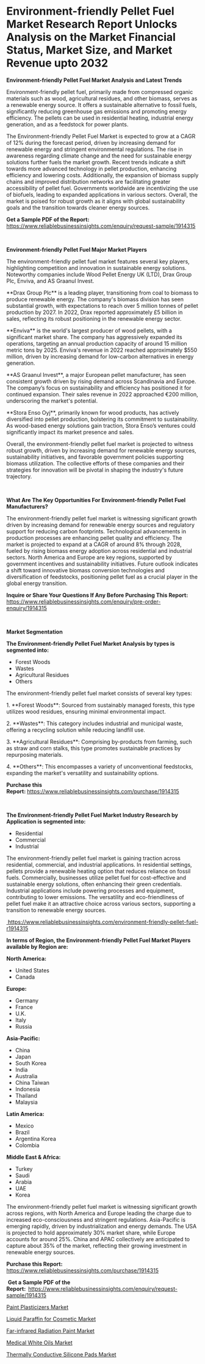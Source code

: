 <p><h1>Environment-friendly Pellet Fuel Market Research Report Unlocks Analysis on the Market Financial Status, Market Size, and Market Revenue upto 2032</h1></p><p><strong>Environment-friendly Pellet Fuel Market Analysis and Latest Trends</strong></p>
<p><p>Environment-friendly pellet fuel, primarily made from compressed organic materials such as wood, agricultural residues, and other biomass, serves as a renewable energy source. It offers a sustainable alternative to fossil fuels, significantly reducing greenhouse gas emissions and promoting energy efficiency. The pellets can be used in residential heating, industrial energy generation, and as a feedstock for power plants.</p><p>The Environment-friendly Pellet Fuel Market is expected to grow at a CAGR of 12% during the forecast period, driven by increasing demand for renewable energy and stringent environmental regulations. The rise in awareness regarding climate change and the need for sustainable energy solutions further fuels the market growth. Recent trends indicate a shift towards more advanced technology in pellet production, enhancing efficiency and lowering costs. Additionally, the expansion of biomass supply chains and improved distribution networks are facilitating greater accessibility of pellet fuel. Governments worldwide are incentivizing the use of biofuels, leading to expanded applications in various sectors. Overall, the market is poised for robust growth as it aligns with global sustainability goals and the transition towards cleaner energy sources.</p></p>
<p><strong>Get a Sample PDF of the Report:&nbsp;</strong> <a href="https://www.reliablebusinessinsights.com/enquiry/request-sample/1914315?utm_campaign=1117&utm_medium=2&utm_source=Github&utm_content=ia&utm_term=04022025&utm_id=environment-friendly-pellet-fuel">https://www.reliablebusinessinsights.com/enquiry/request-sample/1914315</a></p>
<p>&nbsp;</p>
<p><strong>Environment-friendly Pellet Fuel Major Market Players</strong></p>
<p><p>The environment-friendly pellet fuel market features several key players, highlighting competition and innovation in sustainable energy solutions. Noteworthy companies include Wood Pellet Energy UK (LTD), Drax Group Plc, Enviva, and AS Graanul Invest.</p><p>**Drax Group Plc** is a leading player, transitioning from coal to biomass to produce renewable energy. The company's biomass division has seen substantial growth, with expectations to reach over 5 million tonnes of pellet production by 2027. In 2022, Drax reported approximately £5 billion in sales, reflecting its robust positioning in the renewable energy sector.</p><p>**Enviva** is the world's largest producer of wood pellets, with a significant market share. The company has aggressively expanded its operations, targeting an annual production capacity of around 15 million metric tons by 2025. Enviva's revenue in 2022 reached approximately $550 million, driven by increasing demand for low-carbon alternatives in energy generation.</p><p>**AS Graanul Invest**, a major European pellet manufacturer, has seen consistent growth driven by rising demand across Scandinavia and Europe. The company’s focus on sustainability and efficiency has positioned it for continued expansion. Their sales revenue in 2022 approached €200 million, underscoring the market's potential.</p><p>**Stora Enso Oyj**, primarily known for wood products, has actively diversified into pellet production, bolstering its commitment to sustainability. As wood-based energy solutions gain traction, Stora Enso’s ventures could significantly impact its market presence and sales.</p><p>Overall, the environment-friendly pellet fuel market is projected to witness robust growth, driven by increasing demand for renewable energy sources, sustainability initiatives, and favorable government policies supporting biomass utilization. The collective efforts of these companies and their strategies for innovation will be pivotal in shaping the industry's future trajectory.</p></p>
<p>&nbsp;</p>
<p><strong>What Are The Key Opportunities For Environment-friendly Pellet Fuel Manufacturers?</strong></p>
<p><p>The environment-friendly pellet fuel market is witnessing significant growth driven by increasing demand for renewable energy sources and regulatory support for reducing carbon footprints. Technological advancements in production processes are enhancing pellet quality and efficiency. The market is projected to expand at a CAGR of around 8% through 2028, fueled by rising biomass energy adoption across residential and industrial sectors. North America and Europe are key regions, supported by government incentives and sustainability initiatives. Future outlook indicates a shift toward innovative biomass conversion technologies and diversification of feedstocks, positioning pellet fuel as a crucial player in the global energy transition.</p></p>
<p><strong>Inquire or Share Your Questions If Any Before Purchasing This Report:</strong> <a href="https://www.reliablebusinessinsights.com/enquiry/pre-order-enquiry/1914315?utm_campaign=1117&utm_medium=2&utm_source=Github&utm_content=ia&utm_term=04022025&utm_id=environment-friendly-pellet-fuel">https://www.reliablebusinessinsights.com/enquiry/pre-order-enquiry/1914315</a></p>
<p>&nbsp;</p>
<p><strong>Market Segmentation</strong></p>
<p><strong>The Environment-friendly Pellet Fuel Market Analysis by types is segmented into:</strong></p>
<p><ul><li>Forest Woods</li><li>Wastes</li><li>Agricultural Residues</li><li>Others</li></ul></p>
<p><p>The environment-friendly pellet fuel market consists of several key types: </p><p>1. **Forest Woods**: Sourced from sustainably managed forests, this type utilizes wood residues, ensuring minimal environmental impact.</p><p>2. **Wastes**: This category includes industrial and municipal waste, offering a recycling solution while reducing landfill use.</p><p>3. **Agricultural Residues**: Comprising by-products from farming, such as straw and corn stalks, this type promotes sustainable practices by repurposing materials.</p><p>4. **Others**: This encompasses a variety of unconventional feedstocks, expanding the market's versatility and sustainability options.</p></p>
<p><strong>Purchase this Report:&nbsp;</strong><a href="https://www.reliablebusinessinsights.com/purchase/1914315?utm_campaign=1117&utm_medium=2&utm_source=Github&utm_content=ia&utm_term=04022025&utm_id=environment-friendly-pellet-fuel">https://www.reliablebusinessinsights.com/purchase/1914315</a></p>
<p>&nbsp;</p>
<p><strong>The Environment-friendly Pellet Fuel Market Industry Research by Application is segmented into:</strong></p>
<p><ul><li>Residential</li><li>Commercial</li><li>Industrial</li></ul></p>
<p><p>The environment-friendly pellet fuel market is gaining traction across residential, commercial, and industrial applications. In residential settings, pellets provide a renewable heating option that reduces reliance on fossil fuels. Commercially, businesses utilize pellet fuel for cost-effective and sustainable energy solutions, often enhancing their green credentials. Industrial applications include powering processes and equipment, contributing to lower emissions. The versatility and eco-friendliness of pellet fuel make it an attractive choice across various sectors, supporting a transition to renewable energy sources.</p></p>
<p><a href="https://www.reliablebusinessinsights.com/environment-friendly-pellet-fuel-r1914315?utm_campaign=1117&utm_medium=2&utm_source=Github&utm_content=ia&utm_term=04022025&utm_id=environment-friendly-pellet-fuel">&nbsp;https://www.reliablebusinessinsights.com/environment-friendly-pellet-fuel-r1914315</a></p>
<p><strong>In terms of Region, the Environment-friendly Pellet Fuel Market Players available by Region are:</strong></p>
<p>
    <p> <strong> North America: </strong>
        <ul>
            <li>United States</li>
            <li>Canada</li>
        </ul>
        </p> 
    <p> <strong> Europe: </strong>
        <ul>
            <li>Germany</li>
            <li>France</li>
            <li>U.K.</li>
            <li>Italy</li>
            <li>Russia</li>
        </ul>
        </p> 
    <p> <strong> Asia-Pacific: </strong>
        <ul>
            <li>China</li>
            <li>Japan</li>
            <li>South Korea</li>
            <li>India</li>
            <li>Australia</li>
            <li>China Taiwan</li>
            <li>Indonesia</li>
            <li>Thailand</li>
            <li>Malaysia</li>
        </ul>
        </p> 
    <p> <strong> Latin America: </strong>
        <ul>
            <li>Mexico</li>
            <li>Brazil</li>
            <li>Argentina Korea</li>
            <li>Colombia</li>
        </ul>
        </p> 
    <p> <strong> Middle East & Africa: </strong>
        <ul>
            <li>Turkey</li>
            <li>Saudi</li>
            <li>Arabia</li>
            <li>UAE</li>
            <li>Korea</li>
        </ul>
    </p>
    </p>
<p><p>The environment-friendly pellet fuel market is witnessing significant growth across regions, with North America and Europe leading the charge due to increased eco-consciousness and stringent regulations. Asia-Pacific is emerging rapidly, driven by industrialization and energy demands. The USA is projected to hold approximately 30% market share, while Europe accounts for around 25%. China and APAC collectively are anticipated to capture about 35% of the market, reflecting their growing investment in renewable energy sources.</p></p>
<p><strong>Purchase this Report: </strong><a href="https://www.reliablebusinessinsights.com/purchase/1914315?utm_campaign=1117&utm_medium=2&utm_source=Github&utm_content=ia&utm_term=04022025&utm_id=environment-friendly-pellet-fuel">https://www.reliablebusinessinsights.com/purchase/1914315</a></p>
<p>&nbsp;<strong>Get a Sample PDF of the Report:&nbsp;&nbsp;</strong><a href="https://www.reliablebusinessinsights.com/enquiry/request-sample/1914315?utm_campaign=1117&utm_medium=2&utm_source=Github&utm_content=ia&utm_term=04022025&utm_id=environment-friendly-pellet-fuel">https://www.reliablebusinessinsights.com/enquiry/request-sample/1914315</a></p>
<p><strong></strong></p>
<p><p><a href="https://github.com/chikenmhamdi/Market-Research-Report-List-1/blob/main/paint-plasticizers-market.md?utm_campaign=1117&utm_medium=2&utm_source=Github&utm_content=ia&utm_term=04022025&utm_id=environment-friendly-pellet-fuel">Paint Plasticizers Market</a></p><p><a href="https://github.com/mriwacraane/Market-Research-Report-List-1/blob/main/liquid-paraffin-for-cosmetic-market.md?utm_campaign=1117&utm_medium=2&utm_source=Github&utm_content=ia&utm_term=04022025&utm_id=environment-friendly-pellet-fuel">Liquid Paraffin for Cosmetic Market</a></p><p><a href="https://github.com/ajatawlasta/Market-Research-Report-List-1/blob/main/far-infrared-radiation-paint-market.md?utm_campaign=1117&utm_medium=2&utm_source=Github&utm_content=ia&utm_term=04022025&utm_id=environment-friendly-pellet-fuel">Far-infrared Radiation Paint Market</a></p><p><a href="https://github.com/hunanuzmez/Market-Research-Report-List-1/blob/main/medical-white-oils-market.md?utm_campaign=1117&utm_medium=2&utm_source=Github&utm_content=ia&utm_term=04022025&utm_id=environment-friendly-pellet-fuel">Medical White Oils Market</a></p><p><a href="https://github.com/benhaeneye/Market-Research-Report-List-1/blob/main/thermally-conductive-silicone-pads-market.md?utm_campaign=1117&utm_medium=2&utm_source=Github&utm_content=ia&utm_term=04022025&utm_id=environment-friendly-pellet-fuel">Thermally Conductive Silicone Pads Market</a></p></p>